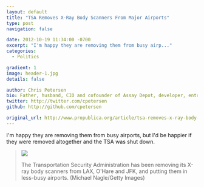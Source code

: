 ```yaml
---
layout: default
title: "TSA Removes X-Ray Body Scanners From Major Airports"
type: post
navigation: false

date: 2012-10-19 11:34:00 -0700
excerpt: "I'm happy they are removing them from busy airp..."
categories:
  - Politics

gradient: 1
image: header-1.jpg
details: false

author: Chris Petersen
bio: Father, husband, CIO and cofounder of Assay Depot, developer, entrepreneur and technologist.
twitter: http://twitter.com/cpetersen
github: http://github.com/cpetersen

original_url: http://www.propublica.org/article/tsa-removes-x-ray-body-scanners-from-major-airports
---
```



I'm happy they are removing them from busy airports, but I'd be happier if they were removed altogether and the TSA was shut down.

 >   ![](/attachments/3b06674e2b79006fc7be95d2b49b11f1/image.png) 
 > 
 > The Transportation Security Administration has been removing its X-ray body scanners from LAX, O'Hare and JFK, and putting them in less-busy airports. (Michael Nagle/Getty Images)
 > 
 > 
